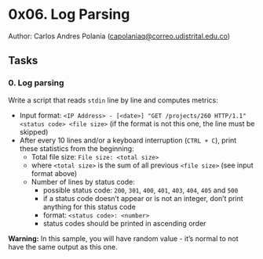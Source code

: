 # 0x06. Log Parsing

Author: Carlos Andres Polania (capolaniaq@correo.udistrital.edu.co)

## Tasks

### 0. Log parsing

Write a script that reads  `stdin`  line by line and computes metrics:

-   Input format:  `<IP Address> - [<date>] "GET /projects/260 HTTP/1.1" <status code> <file size>`  (if the format is not this one, the line must be skipped)
-   After every 10 lines and/or a keyboard interruption (`CTRL + C`), print these statistics from the beginning:
    -   Total file size:  `File size: <total size>`
    -   where  `<total size>`  is the sum of all previous  `<file size>`  (see input format above)
    -   Number of lines by status code:
        -   possible status code:  `200`,  `301`,  `400`,  `401`,  `403`,  `404`,  `405`  and  `500`
        -   if a status code doesn’t appear or is not an integer, don’t print anything for this status code
        -   format:  `<status code>: <number>`
        -   status codes should be printed in ascending order

**Warning:**  In this sample, you will have random value - it’s normal to not have the same output as this one.